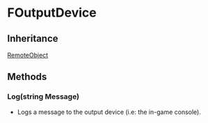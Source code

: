 # FOutputDevice

## Inheritance
[RemoteObject](./remoteobject.md)

## Methods

### Log(string Message)

- Logs a message to the output device (i.e: the in-game console).
